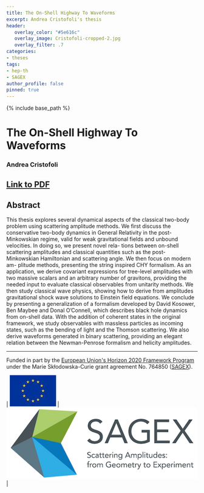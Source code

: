 ```yaml
---
title: The On-Shell Highway To Waveforms
excerpt: Andrea Cristofoli's thesis 
header:
   overlay_color: "#5e616c"
   overlay_image: Cristofoli-cropped-2.jpg
   overlay_filter: .7
categories:
- theses
tags:
- hep-th
- SAGEX 
author_profile: false
pinned: true
---
```

{% include base_path %}

# The On-Shell Highway To Waveforms

### Andrea Cristofoli

## [Link to PDF](/images/Andrea%20Cristofoli%20thesis.pdf)

## Abstract

This thesis explores several dynamical aspects of the classical two-body problem using scattering amplitude methods. We first discuss the conservative two-body dynamics in General Relativity in the post-Minkowskian regime, valid for weak gravitational fields and unbound velocities. In doing so, we present novel rela- tions between on-shell scattering amplitudes and classical quantities such as the post-Minkowskian Hamiltonian and scattering angle. We then focus on modern am- plitude methods, presenting the string inspired CHY formalism. As an application, we derive covariant expressions for tree-level amplitudes with two massive scalars and an arbitrary number of gravitons, providing the needed input to evaluate classical observables from unitarity methods. We then study classical wave physics, showing how to derive from amplitudes gravitational shock wave solutions to Einstein field equations. We conclude by presenting a generalization of a formalism developed by David Kosower, Ben Maybee and Donal O’Connell, which describes black hole dynamics from on-shell data. With the addition of coherent states in the original framework, we study observables with massless particles as incoming states, such as the bending of light and the Thomson scattering. We also derive waveforms generated in binary scattering, providing an elegant relation between the Newman-Penrose formalism and helicity amplitudes.

-----------------

Funded in part by the [European Union's Horizon 2020 Framework Program](https://ec.europa.eu/programmes/horizon2020/) under the Marie Skłodowska-Curie grant agreement No. 764850 ([SAGEX](https://sagex.org)). 

| <img src="/images/eu_flag.jpg" alt="eu_flag" > | <img src="/images/Sagex.jpg" alt="SAGEX-Logo" > |

